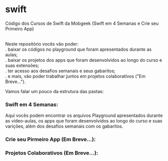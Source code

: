 # swift
Código dos Cursos de Swift da Mobgeek (Swift em 4 Semanas e Crie seu Primeiro App)

<br>Neste repositório vocês vão poder:<br>
. baixar os códigos no playground que foram apresentados durante as aulas;<br>
. baixar os projetos dos apps que foram desenvolvidos ao longo do curso e suas extensões;<br>
. ter acesso aos desafios semanais e seus gabaritos;<br>
. e mais, vão poder trabalhar juntos em projetos colaborativos ("Em Breve...").

Vamos falar um pouco da estrutura das pastas:

### Swift em 4 Semanas:

Aqui vocês podem encontrar os arquivos Playground apresentados durante as vídeo-aulas, os apps que foram desenvolvidos ao longo do curso e suas varições, além dos desafios semanais com os gabaritos.

### Crie seu Pirmeiro App (Em Breve...):


### Projetos Colaborativos (Em Breve...):




